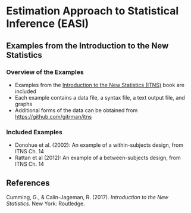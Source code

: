 # Estimation Approach to Statistical Inference (EASI)

## Examples from the Introduction to the New Statistics

### Overview of the Examples

- Examples from the [Introduction to the New Statistics (ITNS)](https://thenewstatistics.com/itns/ "Introduction to the New Statistics") book are included
- Each example contains a data file, a syntax file, a text output file, and graphs
- Additional forms of the data can be obtained from https://github.com/gitrman/itns

### Included Examples

- Donohue et al. (2002): An example of a within-subjects design, from ITNS Ch. 14
- Rattan et al (2012): An example of a between-subjects design, from ITNS Ch. 14

## References

Cumming, G., & Calin-Jageman, R. (2017). _Introduction to the New Statistics._ New York: Routledge.
